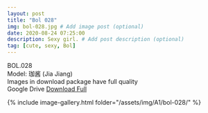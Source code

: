 ```yaml
---
layout: post
title: "Bol 028"
img: bol-028.jpg # Add image post (optional)
date: 2020-08-24 07:25:00
description: Sexy girl. # Add post description (optional)
tag: [cute, sexy, Bol]
---
```

BOL.028  
Model: 珈酱 (Jia Jiang)                                                                          
Images in download package have full quality                    
Google Drive [Download Full](http://gestyy.com/ew7kkl)

{% include image-gallery.html folder="/assets/img/A1/bol-028/" %}
